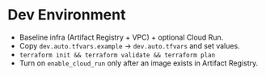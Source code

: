 # Dev Environment

- Baseline infra (Artifact Registry + VPC) + optional Cloud Run.
- Copy `dev.auto.tfvars.example` → `dev.auto.tfvars` and set values.
- `terraform init && terraform validate && terraform plan`
- Turn on `enable_cloud_run` only after an image exists in Artifact Registry.
